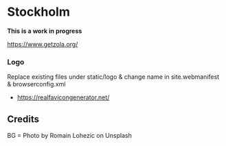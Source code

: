 # Stockholm

**This is a work in progress**

https://www.getzola.org/

### Logo
Replace existing files under static/logo & change name in site.webmanifest & browserconfig.xml
- https://realfavicongenerator.net/

## Credits
BG = Photo by Romain Lohezic on Unsplash